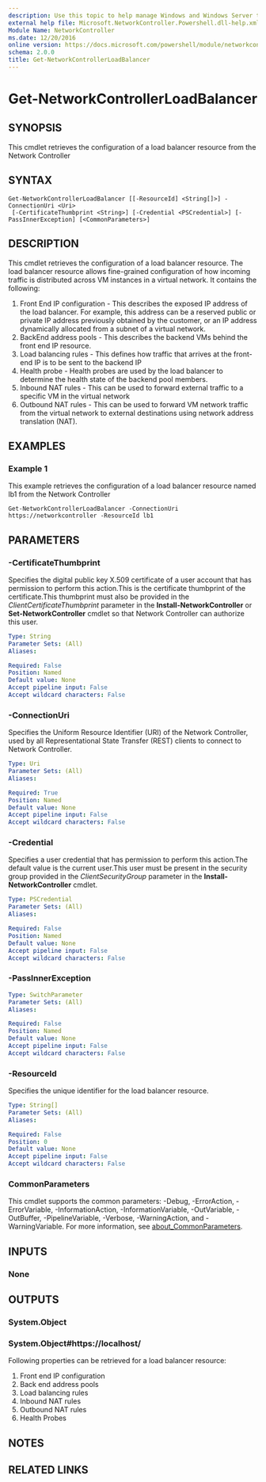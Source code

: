 ```yaml
---
description: Use this topic to help manage Windows and Windows Server technologies with Windows PowerShell.
external help file: Microsoft.NetworkController.Powershell.dll-help.xml
Module Name: NetworkController
ms.date: 12/20/2016
online version: https://docs.microsoft.com/powershell/module/networkcontroller/get-networkcontrollerloadbalancer?view=windowsserver2022-ps&wt.mc_id=ps-gethelp
schema: 2.0.0
title: Get-NetworkControllerLoadBalancer
---
```


# Get-NetworkControllerLoadBalancer

## SYNOPSIS
This cmdlet retrieves the configuration of a load balancer resource from the Network Controller

## SYNTAX

```
Get-NetworkControllerLoadBalancer [[-ResourceId] <String[]>] -ConnectionUri <Uri>
 [-CertificateThumbprint <String>] [-Credential <PSCredential>] [-PassInnerException] [<CommonParameters>]
```

## DESCRIPTION
This cmdlet retrieves the configuration of a load balancer resource. The load balancer resource allows fine-grained configuration of how incoming traffic is distributed across VM instances in a virtual network. It contains the following:
1. Front End IP configuration - This describes the exposed IP address of the load balancer. For example, this address can be a reserved public or private IP address previously obtained by the customer, or an IP address dynamically allocated from a subnet of a virtual network.
2. BackEnd address pools - This describes the backend VMs behind the front end IP resource.
3. Load balancing rules - This defines how traffic that arrives at the front-end IP is to be sent to the backend IP
4. Health probe - Health probes are used by the load balancer to determine the health state of the backend pool members.
5. Inbound NAT rules - This can be used to forward external traffic to a specific VM in the virtual network
6. Outbound NAT rules - This can be used to forward VM network traffic from the virtual network to external destinations using network address translation (NAT).

## EXAMPLES

### Example 1

This example retrieves the configuration of a load balancer resource named lb1 from the Network Controller
```
Get-NetworkControllerLoadBalancer -ConnectionUri https://networkcontroller -ResourceId lb1
```
## PARAMETERS

### -CertificateThumbprint
Specifies the digital public key X.509 certificate of a user account that has permission to perform this action.This is the certificate thumbprint of the certificate.This thumbprint must also be provided in the *ClientCertificateThumbprint* parameter in the **Install-NetworkController** or **Set-NetworkController** cmdlet so that Network Controller can authorize this user.

```yaml
Type: String
Parameter Sets: (All)
Aliases: 

Required: False
Position: Named
Default value: None
Accept pipeline input: False
Accept wildcard characters: False
```

### -ConnectionUri
Specifies the Uniform Resource Identifier (URI) of the Network Controller, used by all Representational State Transfer (REST) clients to connect to Network Controller.

```yaml
Type: Uri
Parameter Sets: (All)
Aliases: 

Required: True
Position: Named
Default value: None
Accept pipeline input: False
Accept wildcard characters: False
```

### -Credential
Specifies a user credential that has permission to perform this action.The default value is the current user.This user must be present in the security group provided in the *ClientSecurityGroup* parameter in the **Install-NetworkController** cmdlet.

```yaml
Type: PSCredential
Parameter Sets: (All)
Aliases: 

Required: False
Position: Named
Default value: None
Accept pipeline input: False
Accept wildcard characters: False
```

### -PassInnerException
```yaml
Type: SwitchParameter
Parameter Sets: (All)
Aliases: 

Required: False
Position: Named
Default value: None
Accept pipeline input: False
Accept wildcard characters: False
```

### -ResourceId
Specifies the unique identifier for the load balancer resource.

```yaml
Type: String[]
Parameter Sets: (All)
Aliases: 

Required: False
Position: 0
Default value: None
Accept pipeline input: False
Accept wildcard characters: False
```

### CommonParameters
This cmdlet supports the common parameters: -Debug, -ErrorAction, -ErrorVariable, -InformationAction, -InformationVariable, -OutVariable, -OutBuffer, -PipelineVariable, -Verbose, -WarningAction, and -WarningVariable. For more information, see [about_CommonParameters](https://go.microsoft.com/fwlink/?LinkID=113216).

## INPUTS

### None

## OUTPUTS

### System.Object

### System.Object#https://localhost/

Following properties can be retrieved for a load balancer resource:
1. Front end IP configuration
2. Back end address pools
3. Load balancing rules
4. Inbound NAT rules
5. Outbound NAT rules
6. Health Probes
## NOTES

## RELATED LINKS

